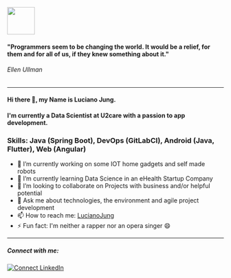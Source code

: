 <img src="https://user-images.githubusercontent.com/33691403/135431755-1da72a4b-2beb-4085-b36c-923787cd67cb.jpg" width="64" /> 

#### "Programmers seem to be changing the world. It would be a relief, for them and for all of us, if they knew something about it."
###### Ellen Ullman
---
#### Hi there 👋, my Name is Luciano Jung.
#### I'm currently a Data Scientist at U2care with a passion to app development.

### Skills: Java (Spring Boot), DevOps (GitLabCI), Android (Java, Flutter), Web (Angular)

- 🔭 I’m currently working on some IOT home gadgets and self made robots
- 🌱 I’m currently learning Data Science in an eHealth Startup Company
- 👯 I’m looking to collaborate on Projects with business and/or helpful potential
- 💬 Ask me about technologies, the environment and agile project development
- 📫 How to reach me: [LucianoJung](mailto:luciano.jung@posteo.de)
- ⚡ Fun fact: I'm neither a rapper nor an opera singer 😄
---
##### Connect with me:
[![Connect LinkedIn](https://img.shields.io/badge/LinkedIn-informational?style=social&logo=linkedin)](https://www.linkedin.com/in/luciano-jung-3783a31a0/)

<!--
![GitHub stats](https://github-readme-stats.vercel.app/api?username=lucianojung&show_icons=true&theme=graywhite)

![Profile views](https://gpvc.arturio.dev/lucianojung)

-->
